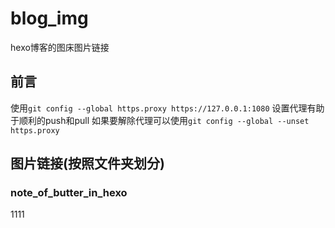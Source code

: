 # blog_img
hexo博客的图床图片链接

## 前言
使用`git config --global https.proxy https://127.0.0.1:1080` 设置代理有助于顺利的push和pull
如果要解除代理可以使用`git config --global --unset https.proxy`

## 图片链接(按照文件夹划分)
### note_of_butter_in_hexo
1111